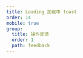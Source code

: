 ```yaml
---
title: Loading 加载中 toast
order: 14
mobile: true
group:
  title: 操作反馈
  order: 1
  path: feedback
---
```


<code src="../demo/Loading.tsx"></code>
<API src="../src/Loading.tsx"></API>
